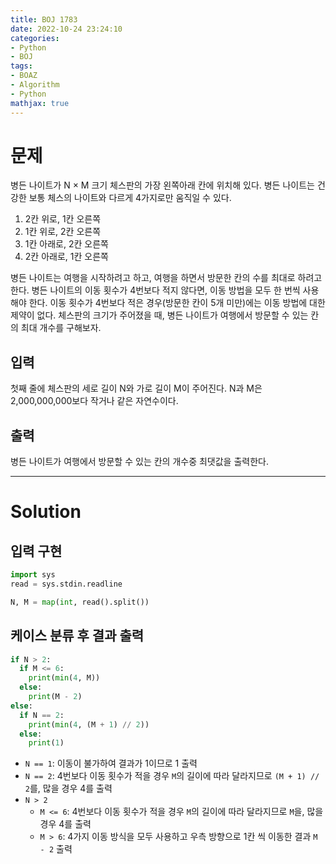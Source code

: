 ```yaml
---
title: BOJ 1783
date: 2022-10-24 23:24:10
categories:
- Python
- BOJ
tags:
- BOAZ
- Algorithm
- Python
mathjax: true
---
```

# 문제

병든 나이트가 N × M 크기 체스판의 가장 왼쪽아래 칸에 위치해 있다. 병든 나이트는 건강한 보통 체스의 나이트와 다르게 4가지로만 움직일 수 있다.

1. 2칸 위로, 1칸 오른쪽
2. 1칸 위로, 2칸 오른쪽
3. 1칸 아래로, 2칸 오른쪽
4. 2칸 아래로, 1칸 오른쪽

병든 나이트는 여행을 시작하려고 하고, 여행을 하면서 방문한 칸의 수를 최대로 하려고 한다. 병든 나이트의 이동 횟수가 4번보다 적지 않다면, 이동 방법을 모두 한 번씩 사용해야 한다. 이동 횟수가 4번보다 적은 경우(방문한 칸이 5개 미만)에는 이동 방법에 대한 제약이 없다.
체스판의 크기가 주어졌을 때, 병든 나이트가 여행에서 방문할 수 있는 칸의 최대 개수를 구해보자.

## 입력

첫째 줄에 체스판의 세로 길이 N와 가로 길이 M이 주어진다. N과 M은 2,000,000,000보다 작거나 같은 자연수이다.

## 출력

병든 나이트가 여행에서 방문할 수 있는 칸의 개수중 최댓값을 출력한다.

<!-- More -->

***

# Solution

## 입력 구현

~~~python
import sys
read = sys.stdin.readline

N, M = map(int, read().split())
~~~

## 케이스 분류 후 결과 출력

~~~python
if N > 2:
  if M <= 6:
    print(min(4, M))
  else:
    print(M - 2)
else:
  if N == 2:
    print(min(4, (M + 1) // 2))
  else:
    print(1)
~~~

+ `N == 1`: 이동이 불가하여 결과가 1이므로 1 출력
+ `N == 2`: 4번보다 이동 횟수가 적을 경우 `M`의 길이에 따라 달라지므로 `(M + 1) // 2`를, 많을 경우 4를 출력
+ `N > 2`
  + `M <= 6`: 4번보다 이동 횟수가 적을 경우 `M`의 길이에 따라 달라지므로 `M`을, 많을 경우 4를 출력
  + `M > 6`: 4가지 이동 방식을 모두 사용하고 우측 방향으로 1칸 씩 이동한 결과 `M - 2` 출력
